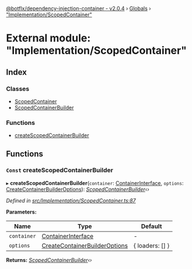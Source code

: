 [@botflx/dependency-injection-container - v2.0.4](../README.md) › [Globals](../globals.md) › ["Implementation/ScopedContainer"](_implementation_scopedcontainer_.md)

# External module: "Implementation/ScopedContainer"

## Index

### Classes

* [ScopedContainer](../classes/_implementation_scopedcontainer_.scopedcontainer.md)
* [ScopedContainerBuilder](../classes/_implementation_scopedcontainer_.scopedcontainerbuilder.md)

### Functions

* [createScopedContainerBuilder](_implementation_scopedcontainer_.md#const-createscopedcontainerbuilder)

## Functions

### `Const` createScopedContainerBuilder

▸ **createScopedContainerBuilder**(`container`: [ContainerInterface](../interfaces/_interfaces_.containerinterface.md), `options`: [CreateContainerBuilderOptions](_implementation_container_.md#createcontainerbuilderoptions)): *[ScopedContainerBuilder](../classes/_implementation_scopedcontainer_.scopedcontainerbuilder.md)‹›*

*Defined in [src/Implementation/ScopedContainer.ts:87](https://github.com/botflux/dependency-injection-container/blob/aff9924/packages/DIContainer/src/Implementation/ScopedContainer.ts#L87)*

**Parameters:**

Name | Type | Default |
------ | ------ | ------ |
`container` | [ContainerInterface](../interfaces/_interfaces_.containerinterface.md) | - |
`options` | [CreateContainerBuilderOptions](_implementation_container_.md#createcontainerbuilderoptions) |  { loaders: [] } |

**Returns:** *[ScopedContainerBuilder](../classes/_implementation_scopedcontainer_.scopedcontainerbuilder.md)‹›*
